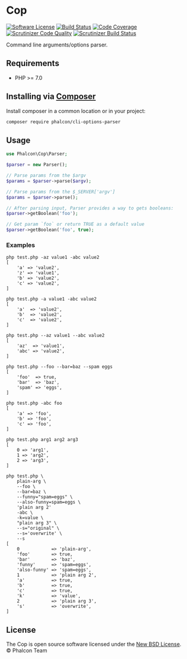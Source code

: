 # Cop


[![Software License](https://img.shields.io/badge/license-BSD--3-brightgreen.svg)](https://github.com/phalcon/cli-options-parser/blob/master/LICENSE)
[![Build Status](https://travis-ci.org/phalcon/cli-options-parser.svg?branch=master)](https://travis-ci.org/phalcon/cli-options-parser)
[![Code Coverage](https://codecov.io/gh/phalcon/cli-options-parser/branch/master/graph/badge.svg)](https://codecov.io/gh/phalcon/cli-options-parser)
[![Scrutinizer Code Quality](https://scrutinizer-ci.com/g/phalcon/cli-options-parser/badges/quality-score.png?b=master)](https://scrutinizer-ci.com/g/phalcon/cli-options-parser/?branch=master)
[![Scrutinizer Build Status](https://scrutinizer-ci.com/g/phalcon/cli-options-parser/badges/build.png?b=master)](https://scrutinizer-ci.com/g/phalcon/cli-options-parser/build-status/master)

Command line arguments/options parser.

## Requirements

* PHP >= 7.0

## Installing via [Composer](https://getcomposer.org)

Install composer in a common location or in your project:

```bash
composer require phalcon/cli-options-parser
```

## Usage

```php
use Phalcon\Cop\Parser;

$parser = new Parser();

// Parse params from the $argv
$params = $parser->parse($argv);

// Parse params from the $_SERVER['argv']
$params = $parser->parse();

// After parsing input, Parser provides a way to gets booleans:
$parser->getBoolean('foo');

// Get param `foo` or return TRUE as a default value
$parser->getBoolean('foo', true);
```

### Examples

```
php test.php -az value1 -abc value2
[
    'a' => 'value2',
    'z' => 'value1',
    'b' => 'value2',
    'c' => 'value2',
]

php test.php -a value1 -abc value2
[
    'a'  => 'value2',
    'b'  => 'value2',
    'c'  => 'value2',
]

php test.php --az value1 --abc value2
[
    'az'  => 'value1',
    'abc' => 'value2',
]

php test.php --foo --bar=baz --spam eggs
[
    'foo'  => true,
    'bar'  => 'baz',
    'spam' => 'eggs',
]

php test.php -abc foo
[
    'a' => 'foo',
    'b' => 'foo',
    'c' => 'foo',
]

php test.php arg1 arg2 arg3
[
    0 => 'arg1',
    1 => 'arg2',
    2 => 'arg3',
]

php test.php \
    plain-arg \
    --foo \
    --bar=baz \
    --funny="spam=eggs" \
    --also-funny=spam=eggs \
    'plain arg 2'
    -abc \
    -k=value \
    "plain arg 3" \
    --s="original" \
    --s='overwrite' \
    --s
[
    0            => 'plain-arg',
    'foo'        => true,
    'bar'        => 'baz',
    'funny'      => 'spam=eggs',
    'also-funny' => 'spam=eggs',
    1            => 'plain arg 2',
    'a'          => true,
    'b'          => true,
    'c'          => true,
    'k'          => 'value',
    2            => 'plain arg 3',
    's'          => 'overwrite',
]
```

## License

The Cop is open source software licensed under the [New BSD License](https://github.com/phalcon/cli-options-parser/blob/master/LICENSE.txt).<br>
© Phalcon Team
